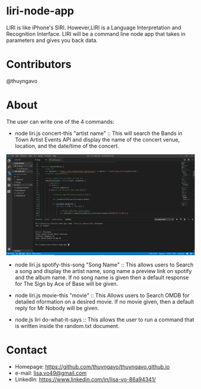 # liri-node-app
LIRI is like iPhone's SIRI. However,LIRI is a Language Interpretation and Recognition Interface. LIRI will be a command line node app that takes in parameters and gives you back data.

# Contributors
@thuyngavo

# About
The user can write one of the 4 commands:

- node liri.js concert-this "artist name" :: This will search the Bands in Town Artist Events API and display the name of the concert venue, location, and the date/time of the concert.

![Image of concert-this function](images/concert-this.PNG)

- node liri.js spotify-this-song "Song Name" :: This allows users to Search a song and display the artist name, song name a preview link on spotify and the album name. If no song name is given then a default response for The Sign by Ace of Base will be given.



- node liri.js movie-this "movie" :: This Allows users to Search OMDB for detailed nformation on a desired movie. If no movie given, then a default reply for Mr Nobody will be given. 



- node.js liri do-what-it-says :: This allows the user to run a command that is written inside the random.txt document.




# Contact
- Homepage: https://github.com/thuyngavo/thuyngavo.github.io
- e-mail: lisa.vo49@gmail.com
- LinkedIn: https://www.linkedin.com/in/lisa-vo-86a94341/